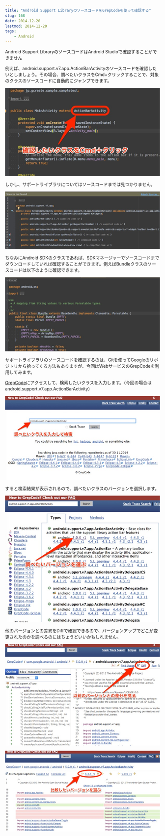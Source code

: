 ```yaml
---
title: "Android Support LibraryのソースコードをGrepCodeを使って確認する"
slug: 168
date: 2014-12-20
lastmod: 2014-12-20
tags:
    - Android
---
```


Android Support LibraryのソースコードはAndroid Studioで確認することができません

例えば、android.support.v7.app.ActionBarActivityのソースコードを確認したいとしましょう。その場合、調べたいクラスをCmd+クリックすることで、対象のクラスのソースコードに自動的にジャンプできます。

![Android Studioでソースコードを確認する](6eb11c616704a61f7fabe63eae153a67.jpg)

しかし、サポートライブラリについてはソースコードまでは見つかりません。

![ActionBarActivity](ActionBarActivity.jpg)

ちなみにAndroid SDKのクラスであれば、SDKマネージャーでソースコードまでダウンロードしていれば確認することができます。例えばBundleクラスのソースコードは以下のように確認できます。

![例：Bundleのソースコード](0fd4ce27d24a1d0c8359e43ff8d58e9b.jpg)

サポートライブラリのソースコードを確認するのは、Gitを使ってGoogleのリポジトリから拾ってくる方法もありますが、今回はWebサービスのGrepCodeを利用してみます。

<a href="https://grepcode.com/" class="broken_link">GrepCode</a>にアクセスして、検索したいクラスを入力します。（今回の場合はandroid.support.v7.app.ActionBarActivity）

![検索したいクラスを入力](cb0c23581f939230a15e58d59babe95f.jpg)

すると検索結果が表示されるので、調べたいクラスのバージョンを選択します。

![バージョンを選択](d30bc00ee8753b6de9a0866202a57b90.jpg)

他のバージョンとの差異をDiffで確認できるので、バージョンアップでどこが変更されたのかを調べるのにはちょうどいいかもしれません。

![他バージョンとの際はDiffで確認できる](5540faa9733549b0f604fb3995f2449b.jpg)

![比較するバージョンを選択](838451857577d15c1822e7a0078349cf.jpg)


  